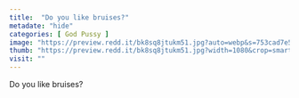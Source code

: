 ```yaml
---
title:  "Do you like bruises?"
metadate: "hide"
categories: [ God Pussy ]
image: "https://preview.redd.it/bk8sq8jtukm51.jpg?auto=webp&s=753cad7e5a4a675bafb79473bb41ae813366d287"
thumb: "https://preview.redd.it/bk8sq8jtukm51.jpg?width=1080&crop=smart&auto=webp&s=b34aec700fa18696157c2701963b1fbe2cfea26e"
visit: ""
---
```

Do you like bruises?

